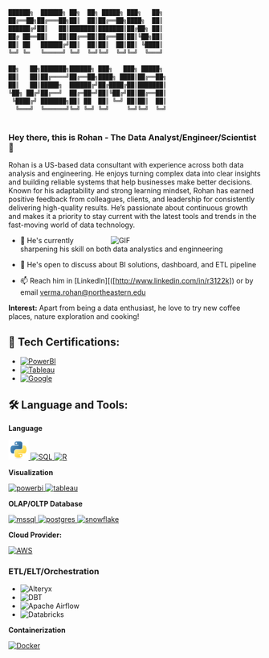 
```
██████╗  ██████╗ ██╗  ██╗ █████╗ ███╗   ██╗
██╔══██╗██╔═══██╗██║  ██║██╔══██╗████╗  ██║
██████╔╝██║   ██║███████║███████║██╔██╗ ██║
██╔ ██══██║   ██║██╔══██║██╔══██║██║╚██╗██║
██║ ██   ██████╔╝██║  ██║██║  ██║██║ ╚████║
╚═╝ ╚═   ╚═════╝ ╚═╝  ╚═╝╚═╝  ╚═╝╚═╝  ╚═══╝

██╗   ██╗███████╗██████╗ ███╗   ███╗ █████╗ 
██║   ██║██╔════╝██╔══██╗████╗ ████║██╔══██╗
██║   ██║█████╗  ██████╔╝██╔████╔██║███████║
╚██╗ ██╔╝██╔══╝  ██╔═██═╝██║╚██╔╝██║██╔══██║
 ╚████╔╝ ███████╗██║ ██  ██║ ╚═╝ ██║██║  ██║
  ╚═══╝  ╚══════╝╚═╝ ╚═╝ ╚═╝     ╚═╝╚═╝  ╚═╝


```
                                                      
### Hey there, this is Rohan - The Data Analyst/Engineer/Scientist 👋 

Rohan is a US-based data consultant with experience across both data analysis and engineering. He enjoys turning complex data into clear insights and building reliable systems that help businesses make better decisions. Known for his adaptability and strong learning mindset, Rohan has earned positive feedback from colleagues, clients, and leadership for consistently delivering high-quality results. He’s passionate about continuous growth and makes it a priority to stay current with the latest tools and trends in the fast-moving world of data technology.


<img align="right" alt="GIF" src="https://i.giphy.com/xT9C25UNTwfZuk85WP.webp" width="300px"/>
  

- 🔭 He's currently sharpening his skill on both data analystics and enginneering
  
- 💬 He's open to discuss about BI solutions, dashboard, and ETL pipeline
  
- 📫 Reach him in [LinkedIn][([http://www.linkedin.com/in/r3122k]) or by email verma.rohan@northeastern.edu
  


**Interest:** Apart from being a data enthusiast, he love to try new coffee places, nature exploration and cooking!


## 🏅 Tech Certifications:
- [![PowerBI](https://img.shields.io/badge/Power_BI-Power_BI_Data_Analyst_Associate-FEB800)](https://www.credly.com/badges/271b6df2-3979-436d-b97e-3303f83e0a89/linked_in_profile)
- [![Tableau](https://img.shields.io/badge/Tableau-Tableau_Certified_Data_Analyst-e3455d)](https://www.credly.com/badges/bf64e896-cbf5-40d9-93d9-03d76d29e77d/linked_in_profile)
- [![Google](https://img.shields.io/badge/Google-Data_Analytics_Certificate-34A853)](https://www.coursera.org/account/accomplishments/specialization/your-google-certificate-link)



## 🛠️ Language and Tools:
**Language**

<a href="https://www.python.org" target="_blank" rel="noreferrer"> <img src="https://raw.githubusercontent.com/devicons/devicon/master/icons/python/python-original.svg" alt="python" width="40" height="40"/> </a>
<a href="https://www.w3schools.com/sql/" target="_blank" rel="noreferrer"> <img src="https://encrypted-tbn0.gstatic.com/images?q=tbn:ANd9GcQviJKGbz-VEIvrZlwSpJaIAJC3w35lFP4TzIdVG_eMTQ&s" alt="SQL" width="40" height="40"/> </a>
<a href="https://www.r-project.org" target="_blank" rel="noreferrer"> <img src="https://upload.wikimedia.org/wikipedia/commons/thumb/1/1b/R_logo.svg/1200px-R_logo.svg.png" alt="R" width="40" height="40"/> </a>

**Visualization**

<a href="https://www.microsoft.com/en-us/power-platform/products/power-bi" target="_blank" rel="noreferrer"> <img src="https://upload.vectorlogo.zone/logos/microsoft_powerbi/images/985205ac-fb3d-4c80-97f4-7bc0fec8c67d.svg" alt="powerbi" width="40" height="40"/> </a> 
<a href="https://www.tableau.com" target="_blank" rel="noreferrer"> <img src="https://github.com/gilbarbara/logos/blob/main/logos/tableau-icon.svg" alt="tableau" width="40" height="40"/> </a>

**OLAP/OLTP Database**

<a href="https://www.microsoft.com/en-us/sql-server" target="_blank" rel="noreferrer"> <img src="https://www.svgrepo.com/show/303229/microsoft-sql-server-logo.svg" alt="mssql" width="40" height="40"/> </a>
<a href="https://www.postgresql.org/" target="_blank" rel="noreferrer"> <img src="https://www.postgresql.org/media/img/about/press/elephant.png" alt="postgres" width="40" height="40"/> </a>
<a href="https://www.snowflake.com/" target="_blank" rel="noreferrer"> <img src="https://www.vectorlogo.zone/logos/snowflake/snowflake-icon.svg" alt="snowflake" width="40" height="40"/> </a>

**Cloud Provider:**

<a href="https://aws.amazon.com/" target="_blank" rel="noreferrer"> <img src="https://upload.wikimedia.org/wikipedia/commons/9/93/Amazon_Web_Services_Logo.svg" alt="AWS" width="40" height="40"/> </a>

### ETL/ELT/Orchestration
- ![Alteryx](https://img.shields.io/badge/Alteryx-Designer%20%26%20Server-blue?logo=alteryx)
- ![DBT](https://img.shields.io/badge/dbt-FF694B?logo=dbt&logoColor=white)
- ![Apache Airflow](https://img.shields.io/badge/Apache_Airflow-017CEE?logo=apacheairflow&logoColor=white)
- ![Databricks](https://img.shields.io/badge/Databricks-FC3627?logo=databricks&logoColor=white)


**Containerization**

<a href="https://www.docker.com/" target="_blank" rel="noreferrer"> <img src="https://cdn4.iconfinder.com/data/icons/logos-and-brands/512/97_Docker_logo_logos-512.png" alt="Docker" width="40" height="40"/> </a>


<!---

**CI/CD**

<a href="https://git-scm.com/" target="_blank" rel="noreferrer"> <img src="https://www.vectorlogo.zone/logos/git-scm/git-scm-icon.svg" alt="git" width="40" height="40"/> </a>
https://assets.leetcode.com/static_assets/others/Premium_SQL_50.gif


